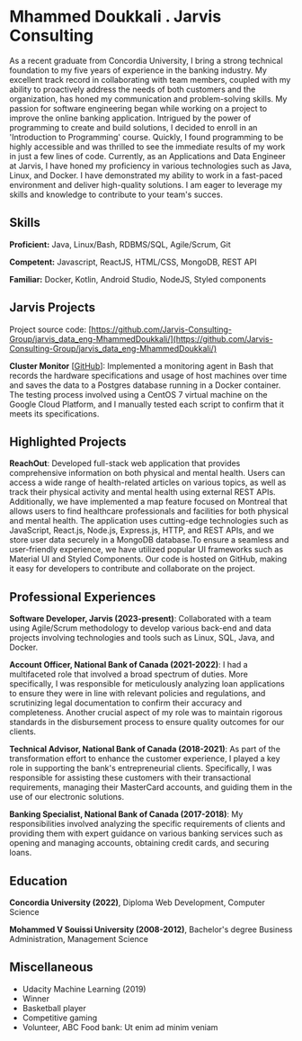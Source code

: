 # Mhammed Doukkali . Jarvis Consulting

As a recent graduate from Concordia University, I bring a strong technical foundation to my five years of experience in the banking industry. My excellent track record in collaborating with team members, coupled with my ability to proactively address the needs of both customers and the organization, has honed my communication and problem-solving skills. My passion for software engineering began while working on a project to improve the online banking application. Intrigued by the power of programming to create and build solutions, I decided to enroll in an 'Introduction to Programming' course. Quickly, I found programming to be highly accessible and was thrilled to see the immediate results of my work in just a few lines of code. Currently, as an Applications and Data Engineer at Jarvis, I have honed my proficiency in various technologies such as Java, Linux, and Docker. I have demonstrated my ability to work in a fast-paced environment and deliver high-quality solutions. I am eager to leverage my skills and knowledge to contribute to your team's succes.

## Skills

**Proficient:** Java, Linux/Bash, RDBMS/SQL, Agile/Scrum, Git

**Competent:** Javascript, ReactJS, HTML/CSS, MongoDB, REST API

**Familiar:** Docker, Kotlin, Android Studio, NodeJS, Styled components

## Jarvis Projects

Project source code: [https://github.com/Jarvis-Consulting-Group/jarvis_data_eng-MhammedDoukkali/](https://github.com/Jarvis-Consulting-Group/jarvis_data_eng-MhammedDoukkali/)


**Cluster Monitor** [[GitHub](https://github.com/Jarvis-Consulting-Group/jarvis_data_eng-MhammedDoukkali//tree/masterhttps://github.com/Jarvis-Consulting-Group/jarvis_data_eng-MhammedDoukkali/linux_sql)]: Implemented a monitoring agent in Bash that records the hardware specifications and usage of host machines over time and saves the data to a Postgres database running in a Docker container. The testing process involved using a CentOS 7 virtual machine on the Google Cloud Platform, and I manually tested each script to confirm that it meets its specifications.


## Highlighted Projects
**ReachOut**: Developed full-stack web application that provides comprehensive information on both physical and mental health. Users can access a wide range of health-related articles on various topics, as well as track their physical activity and mental health using external REST APIs. Additionally, we have implemented a map feature focused on Montreal that allows users to find healthcare professionals and facilities for both physical and mental health. The application uses cutting-edge technologies such as JavaScript, React.js, Node.js, Express.js, HTTP, and REST APIs, and we store user data securely in a MongoDB database.To ensure a seamless and user-friendly experience, we have utilized popular UI frameworks such as Material UI and Styled Components. Our code is hosted on GitHub, making it easy for developers to contribute and collaborate on the project.


## Professional Experiences

**Software Developer, Jarvis (2023-present)**: Collaborated with a team using Agile/Scrum methodology to develop various back-end and data projects involving technologies and tools such as Linux, SQL, Java, and Docker.

**Account Officer, National Bank of Canada (2021-2022)**: I had a multifaceted role that involved a broad spectrum of duties. More specifically, I was responsible for meticulously analyzing loan applications to ensure they were in line with relevant policies and regulations, and scrutinizing legal documentation to confirm their accuracy and completeness. Another crucial aspect of my role was to maintain rigorous standards in the disbursement process to ensure quality outcomes for our clients.

**Technical Advisor, National Bank of Canada (2018-2021)**: As part of the transformation effort to enhance the customer experience, I played a key role in supporting the bank's entrepreneurial clients. Specifically, I was responsible for assisting these customers with their transactional requirements, managing their MasterCard accounts, and guiding them in the use of our electronic solutions.

**Banking Specialist, National Bank of Canada (2017-2018)**: My responsibilities involved analyzing the specific requirements of clients and providing them with expert guidance on various banking services such as opening and managing accounts, obtaining credit cards, and securing loans.


## Education
**Concordia University (2022)**, Diploma Web Development, Computer Science

**Mohammed V Souissi University (2008-2012)**, Bachelor's degree Business Administration, Management Science


## Miscellaneous
- Udacity Machine Learning (2019)
- Winner
- Basketball player
- Competitive gaming
- Volunteer, ABC Food bank: Ut enim ad minim veniam
